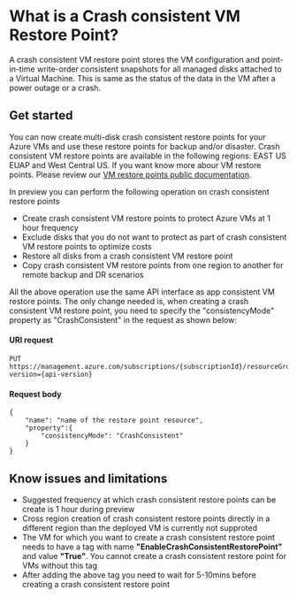 # What is a Crash consistent VM Restore Point? 
A crash consistent VM restore point stores the VM configuration and point-in-time write-order consistent snapshots for all managed disks attached to a Virtual Machine. This is same as the status of the data in the VM after a power outage or a crash.

## Get started
You can now create multi-disk crash consistent restore points for your Azure VMs and use these restore points for backup and/or disaster. Crash consistent VM restore points are available in the following regions: EAST US EUAP and West Central US. If you want know more abour VM restore points. Please review our [VM restore points public documentation](https://docs.microsoft.com/en-us/azure/virtual-machines/virtual-machines-create-restore-points).

In preview you can perform the following operation on crash consistent restore points
* Create crash consistent VM restore points to protect Azure VMs at 1 hour frequency 
* Exclude disks that you do not want to protect as part of crash consistent VM restore points to optimize costs
* Restore all disks from a crash consistent VM restore point
* Copy crash consistent VM restore points from one region to another for remote backup and DR scenarios

All the above operation use the same API interface as app consistent VM restore points. The only change needed is, when creating a crash consistent VM restore point, you need to specify the "consistencyMode" property as "CrashConsistent" in the request as shown below:

#### URI request
```
PUT https://management.azure.com/subscriptions/{subscriptionId}/resourceGroups/{resourceGroupName}/providers/Microsoft.Compute/restorePointCollections/{restorePointCollectionName}/restorePoints/{restorePointName}&api-version={api-version}
```
#### Request body
```
{
    "name": "name of the restore point resource",
    "property":{
        "consistencyMode": "CrashConsistent"
    } 
}
```

## Know issues and limitations
* Suggested frequency at which crash consistent restore points can be create is 1 hour during preview
* Cross region creation of crash consistent restore points directly in a different region than the deployed VM is currently not supproted
* The VM for which you want to create a crash consistent restore point needs to have a tag with name **"EnableCrashConsistentRestorePoint"** and value **"True"**. You cannot create a crash consistent restore point for VMs without this tag
* After adding the above tag you need to wait for 5-10mins before creating a crash consistent restore point